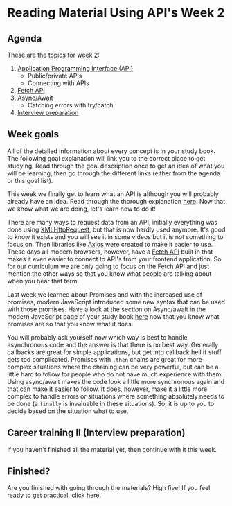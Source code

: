 # Reading Material Using API's Week 2

## Agenda

These are the topics for week 2:

1. [Application Programming Interface (API)](https://study.hackyourfuture.net/#/the-internet/api)
   - Public/private APIs
   - Connecting with APIs
2. [Fetch API](https://study.hackyourfuture.net/#/the-internet/fetch)
3. [Async/Await](https://study.hackyourfuture.net/#/javascript/modern-js)
   - Catching errors with try/catch
4. [Interview preparation](https://github.com/HackYourFuture/interviewpreparation)

## Week goals

All of the detailed information about every concept is in your study book. The following goal explanation will link you to the correct place to get studying. Read through the goal description once to get an idea of what you will be learning, then go through the different links (either from the agenda or this goal list).

This week we finally get to learn what an API is although you will probably already have an idea. Read through the thorough explanation [here](https://study.hackyourfuture.net/#/the-internet/api). Now that we know what we are doing, let's learn how to do it!

There are many ways to request data from an API, initially everything was done using [XMLHttpRequest](https://developer.mozilla.org/nl/docs/Web/API/XMLHttpRequest), but that is now hardly used anymore. It's good to know it exists and you will see it in some videos but it is not something to focus on. Then libraries like [Axios](https://github.com/axios/axios) were created to make it easier to use. These days all modern browsers, however, have a [Fetch API](https://study.hackyourfuture.net/#/the-internet/fetch) built in that makes it even easier to connect to API's from your frontend application. So for our curriculum we are only going to focus on the Fetch API and just mention the other ways so that you know what people are talking about when you hear that term.

Last week we learned about Promises and with the increased use of promises, modern JavaScript introduced some new syntax that can be used with those promises. Have a look at the section on Async/await in the modern JavaScript page of your study book [here](https://study.hackyourfuture.net/#/javascript/modern-js) now that you know what promises are so that you know what it does.

You will probably ask yourself now which way is best to handle asynchronous code and the answer is that there is no best way. Generally callbacks are great for simple applications, but get into callback hell if stuff gets too complicated. Promises with `.then` chains are great for more complex situations where the chaining can be very powerful, but can be a little hard to follow for people who do not have much experience with them. Using async/await makes the code look a little more synchronous again and that can make it easier to follow. It does, however, make it a little more complex to handle errors or situations where something absolutely needs to be done (a `finally` is invaluable in these situations). So, it is up to you to decide based on the situation what to use. 

## Career training II (Interview preparation)
If you haven't finished all the material yet, then continue with it this week.

## Finished?

Are you finished with going through the materials? High five! If you feel ready to get practical, click [here](./MAKEME.md).
